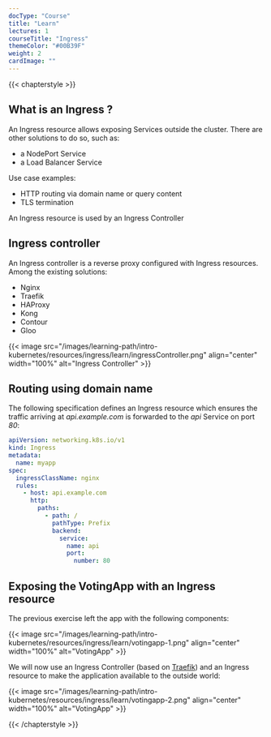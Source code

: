 ```yaml
---
docType: "Course"
title: "Learn"
lectures: 1
courseTitle: "Ingress"
themeColor: "#00B39F"
weight: 2
cardImage: ""
---
```

{{< chapterstyle >}}

## What is an Ingress ?

An Ingress resource allows exposing Services outside the cluster. There are other solutions to do so, such as:  

- a NodePort Service
- a Load Balancer Service

Use case examples:  

- HTTP routing via domain name or query content
- TLS termination

An Ingress resource is used by an Ingress Controller

## Ingress controller

An Ingress controller is a reverse proxy configured with Ingress resources.  
Among the existing solutions:  

- Nginx
- Traefik
- HAProxy
- Kong
- Contour
- Gloo

{{< image src="/images/learning-path/intro-kubernetes/resources/ingress/learn/ingressController.png" align="center" width="100%" alt="Ingress Controller" >}}

## Routing using domain name

The following specification defines an Ingress resource which ensures the traffic arriving at *api.example.com* is forwarded to the *api* Service on port *80*:

``` yaml
apiVersion: networking.k8s.io/v1                 
kind: Ingress
metadata:
  name: myapp
spec:
  ingressClassName: nginx
  rules:
    - host: api.example.com
      http:
        paths:
          - path: /
            pathType: Prefix
            backend:
              service:
                name: api
                port:
                  number: 80
```

## Exposing the VotingApp with an Ingress resource

The previous exercise left the app with the following components:

{{< image src="/images/learning-path/intro-kubernetes/resources/ingress/learn/votingapp-1.png" align="center" width="100%" alt="VotingApp" >}}

We will now use an Ingress Controller (based on [Traefik](https://doc.traefik.io/traefik/providers/kubernetes-ingress/)) and an Ingress resource to make the application available to the outside world:

{{< image src="/images/learning-path/intro-kubernetes/resources/ingress/learn/votingapp-2.png" align="center" width="100%" alt="VotingApp" >}}

{{< /chapterstyle >}}